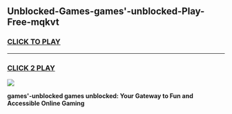 
## Unblocked-Games-games'-unblocked-Play-Free-mqkvt
<h3>
<a href="https://premium76.site?title=games'-unblocked&ref=20A">CLICK TO PLAY</a></h3>
<hr>

<h3>
<a href="https://premium76.site?title=games'-unblocked&ref=20A">CLICK 2 PLAY</a>
  
</h3>

<a href="https://premium76.site?title=games'-unblocked&ref=20A"><img src="https://clearcache.store/games.png"></a>


**games'-unblocked games unblocked: Your Gateway to Fun and Accessible Online Gaming**
